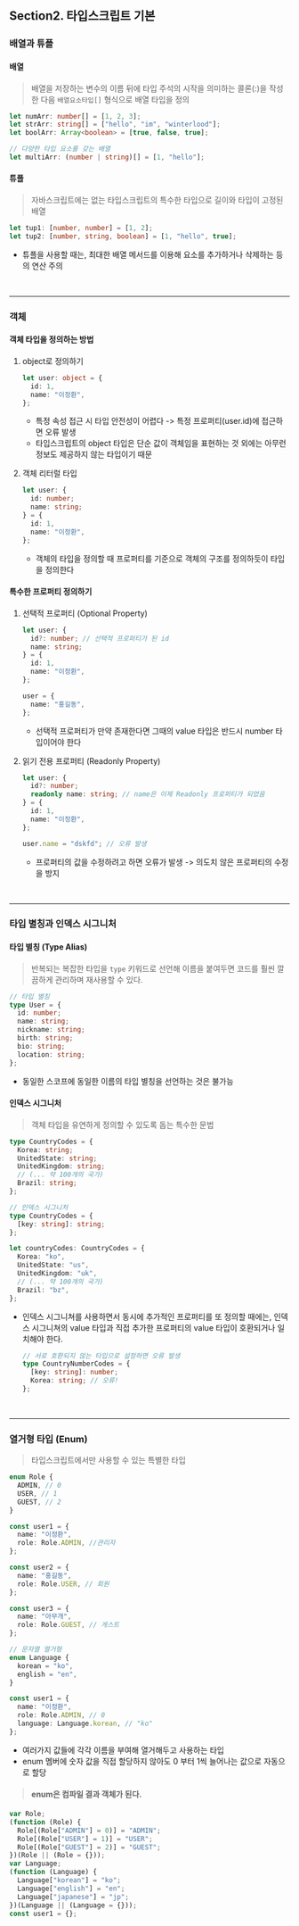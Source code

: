 ## Section2. 타입스크립트 기본

### 배열과 튜플

#### 배열

> 배열을 저장하는 변수의 이름 뒤에 타입 주석의 시작을 의미하는 콜론(:)을 작성한 다음 `배열요소타입[]` 형식으로 배열 타입을 정의

```ts
let numArr: number[] = [1, 2, 3];
let strArr: string[] = ["hello", "im", "winterlood"];
let boolArr: Array<boolean> = [true, false, true];

// 다양한 타입 요소를 갖는 배열
let multiArr: (number | string)[] = [1, "hello"];
```

#### 튜플

> 자바스크립트에는 없는 타입스크립트의 특수한 타입으로 길이와 타입이 고정된 배열

```ts
let tup1: [number, number] = [1, 2];
let tup2: [number, string, boolean] = [1, "hello", true];
```

- 튜플을 사용할 때는, 최대한 배열 메서드를 이용해 요소를 추가하거나 삭제하는 등의 연산 주의

<br/>

---

### 객체

#### 객체 타입을 정의하는 방법

1. object로 정의하기

   ```ts
   let user: object = {
     id: 1,
     name: "이정환",
   };
   ```

   - 특정 속성 접근 시 타입 안전성이 어렵다 -> 특정 프로퍼티(user.id)에 접근하면 오류 발생
   - 타입스크립트의 object 타입은 단순 값이 객체임을 표현하는 것 외에는 아무런 정보도 제공하지 않는 타입이기 때문

2. 객체 리터럴 타입

   ```ts
   let user: {
     id: number;
     name: string;
   } = {
     id: 1,
     name: "이정환",
   };
   ```

   - 객체의 타입을 정의할 때 프로퍼티를 기준으로 객체의 구조를 정의하듯이 타입을 정의한다

#### 특수한 프로퍼티 정의하기

1. 선택적 프로퍼티 (Optional Property)

   ```ts
   let user: {
     id?: number; // 선택적 프로퍼티가 된 id
     name: string;
   } = {
     id: 1,
     name: "이정환",
   };

   user = {
     name: "홍길동",
   };
   ```

   - 선택적 프로퍼티가 만약 존재한다면 그때의 value 타입은 반드시 number 타입이어야 한다

2. 읽기 전용 프로퍼티 (Readonly Property)

   ```ts
   let user: {
     id?: number;
     readonly name: string; // name은 이제 Readonly 프로퍼티가 되었음
   } = {
     id: 1,
     name: "이정환",
   };

   user.name = "dskfd"; // 오류 발생
   ```

   - 프로퍼티의 값을 수정하려고 하면 오류가 발생 -> 의도치 않은 프로퍼티의 수정을 방지

<br/>

---

### 타입 별칭과 인덱스 시그니처

#### 타입 별칭 (Type Alias)

> 반복되는 복잡한 타입을 `type` 키워드로 선언해 이름을 붙여두면 코드를 훨씬 깔끔하게 관리하며 재사용할 수 있다.

```ts
// 타입 별칭
type User = {
  id: number;
  name: string;
  nickname: string;
  birth: string;
  bio: string;
  location: string;
};
```

- 동일한 스코프에 동일한 이름의 타입 별칭을 선언하는 것은 불가능

#### 인덱스 시그니처

> 객체 타입을 유연하게 정의할 수 있도록 돕는 특수한 문법

```ts
type CountryCodes = {
  Korea: string;
  UnitedState: string;
  UnitedKingdom: string;
  // (... 약 100개의 국가)
  Brazil: string;
};

// 인덱스 시그니처
type CountryCodes = {
  [key: string]: string;
};

let countryCodes: CountryCodes = {
  Korea: "ko",
  UnitedState: "us",
  UnitedKingdom: "uk",
  // (... 약 100개의 국가)
  Brazil: "bz",
};
```

- 인덱스 시그니쳐를 사용하면서 동시에 추가적인 프로퍼티를 또 정의할 때에는, 인덱스 시그니쳐의 value 타입과 직접 추가한 프로퍼티의 value 타입이 호환되거나 일치해야 한다.

  ```ts
  // 서로 호환되지 않는 타입으로 설정하면 오류 발생
  type CountryNumberCodes = {
    [key: string]: number;
    Korea: string; // 오류!
  };
  ```

<br/>

---

### 열거형 타입 (Enum)

> 타입스크립트에서만 사용할 수 있는 특별한 타입

```ts
enum Role {
  ADMIN, // 0
  USER, // 1
  GUEST, // 2
}

const user1 = {
  name: "이정환",
  role: Role.ADMIN, //관리자
};

const user2 = {
  name: "홍길동",
  role: Role.USER, // 회원
};

const user3 = {
  name: "아무개",
  role: Role.GUEST, // 게스트
};
```

```ts
// 문자열 열거형
enum Language {
  korean = "ko",
  english = "en",
}

const user1 = {
  name: "이정환",
  role: Role.ADMIN, // 0
  language: Language.korean, // "ko"
};
```

- 여러가지 값들에 각각 이름을 부여해 열거해두고 사용하는 타입
- enum 멤버에 숫자 값을 직접 할당하지 않아도 0 부터 1씩 늘어나는 값으로 자동으로 할당

> #### enum은 컴파일 결과 객체가 된다.

```js
var Role;
(function (Role) {
  Role[(Role["ADMIN"] = 0)] = "ADMIN";
  Role[(Role["USER"] = 1)] = "USER";
  Role[(Role["GUEST"] = 2)] = "GUEST";
})(Role || (Role = {}));
var Language;
(function (Language) {
  Language["korean"] = "ko";
  Language["english"] = "en";
  Language["japanese"] = "jp";
})(Language || (Language = {}));
const user1 = {};
```
